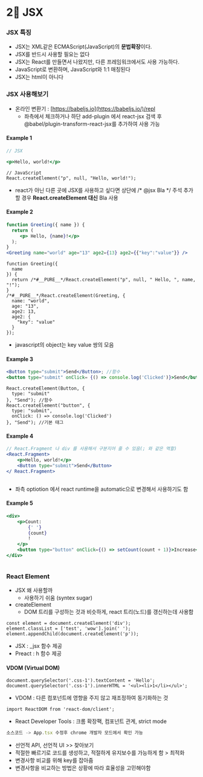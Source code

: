 # 2⃣ JSX

### JSX 특징

* JSX는 XML같은 ECMAScript(JavaScript)의 **문법확장**이다.
* JSX를 반드시 사용할 필요는 없다
* JSX는 React를 만들면서 나왔지만, 다른 프레임워크에서도 사용 가능하다.
* JavaScript로 변환하며, JavaScript와 1:1 매칭된다
* JSX는 html이 아니다

### JSX 사용해보기

* 온라인 변환기 : [https://babeljs.io](https://babeljs.io/)/repl
  * 좌측에서 체크하거나 하단 add-plugin 에서 react-jsx 검색 후 @babel/plugin-transform-react-jsx를 추가하여 사용 가능

#### Example 1

```jsx
// JSX

<p>Hello, world!</p>
```

```
// JavaScript
React.createElement("p", null, "Hello, world!");

```

* react가 아닌 다른 곳에 JSX를 사용하고 싶다면 상단에 /\* @jsx Bla \*/ 주석 추가 할 경우 **React.createElement 대신** Bla 사용

#### Example 2

```jsx
function Greeting({ name }) {
  return (
     <p> Hello, {name}!</p>
  );
}
<Greeting name="world" age="13" age2={13} age2={{"key":"value"}} />
```

```
function Greeting({
  name
}) {
  return /*#__PURE__*/React.createElement("p", null, " Hello, ", name, "!");
}
/*#__PURE__*/React.createElement(Greeting, {
  name: "world",
  age: "13",
  age2: 13,
  age2: {
    "key": "value"
  }
});
```

* javascript의 object는 key value 쌍의 모음

#### Example 3

```jsx
<Button type="submit">Send</Button>; //함수
<button type="submit" onClick= {() => console.log('Clicked')}>Send</button> //기본 태그
```

```
React.createElement(Button, {
  type: "submit"
}, "Send"); //함수
React.createElement("button", {
  type: "submit",
  onClick: () => console.log('Clicked')
}, "Send"); //기본 태그
```

#### Example 4

```jsx
// React.Fragment 나 div 를 사용해서 구분지어 줄 수 있음(; 와 같은 역할)
<React.Fragment>
    <p>Hello, world!</p>
    <Button type="submit">Send</Button>
</ React.Fragment>
```

```javascript
```

* 좌측 optiotion 에서 react runtime을 automatic으로 변경해서 사용하기도 함

#### Example 5

```jsx
<div>
	<p>Count: 
		{' '}
		{count}
		!
	</p>
	<button type="button" onClick={() => setCount(count + 1)}>Increase</button>
</div>
```

```javascript
```

### React Element

* JSX 왜 사용할까&#x20;
  * 사용하기 쉬움 (syntex sugar)
* createElement
  * DOM 트리를 구성하는 것과 비슷하게, react 트리(노드)를 갱신하는데 사용함

```markup
const element = document.createElement('div');
element.classList = ['test', 'wow'].join(' ');
element.appendChild(document.createElement('p'));
```

* JSX : \_jsx 함수 제공
* Preact : h 함수 제공

#### VDOM (Virtual DOM)&#x20;

```markup
document.querySelector('.css-1').textContent = 'Hello';
document.querySelector('.css-1').innerHTML = '<ul><li>1</li></ul>';
```

* VDOM : 다른 컴포넌트에 영향을 주지 않고 재조정하여 동기화하는 것

```
import ReactDOM from 'react-dom/client';
```

* React Developer Tools : 크롬 확장팩, 컴포넌트 관계, strict mode

```typescript
소스코드 -> App.tsx 수정후 chrome 개발자 모드에서 확인 가능
```

* 선언적 API, 선언적 UI >> 찾아보기
* 적절한 빠르기로 코드를 생성하고, 적절하게 유지보수를 가능하게 함 > 최적화
* 변경사항 비교를 위해 key를 잡아줌
* 변경사항을 비교하는 방법은 상황에 따라 효율성을 고민해야함
